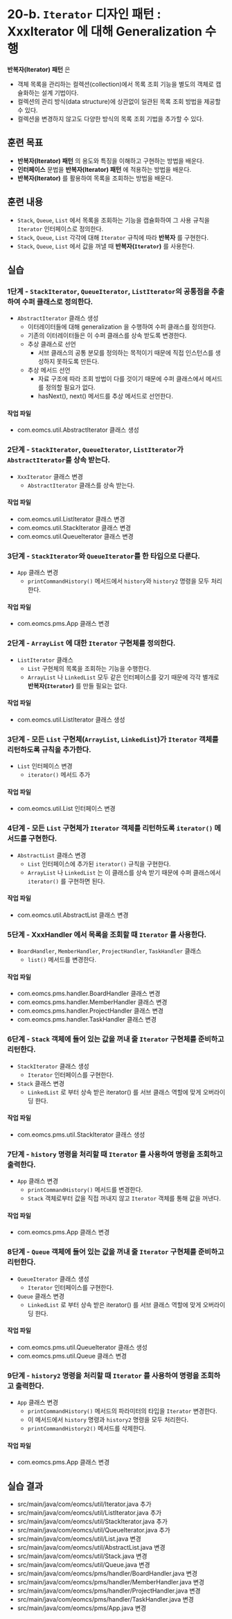 # 20-b. `Iterator` 디자인 패턴 : XxxIterator 에 대해 Generalization 수행 

**반복자(Iterator) 패턴** 은 

- 객체 목록을 관리하는 컬렉션(collection)에서 
  목록 조회 기능을 별도의 객체로 캡슐화하는 설계 기법이다.
- 컬렉션의 관리 방식(data structure)에 상관없이 일관된 목록 조회 방법을 제공할 수 있다.
- 컬렉션을 변경하지 않고도 다양한 방식의 목록 조회 기법을 추가할 수 있다.


## 훈련 목표

- **반복자(Iterator) 패턴** 의 용도와 특징을 이해하고 구현하는 방법을 배운다.
- **인터페이스** 문법을 **반복자(Iterator) 패턴** 에 적용하는 방법을 배운다.
- **반복자(Iterator)** 를 활용하여 목록을 조회하는 방법을 배운다.


## 훈련 내용

- `Stack`, `Queue`, `List` 에서 목록을 조회하는 기능을 캡슐화하여 
  그 사용 규칙을 `Iterator` 인터페이스로 정의한다.
- `Stack`, `Queue`, `List` 각각에 대해 `Iterator` 규칙에 따라 **반복자** 를 구현한다.
- `Stack`, `Queue`, `List` 에서 값을 꺼낼 때 **반복자(`Iterator`)** 를 사용한다.

## 실습

### 1단계 - `StackIterator`, `QueueIterator`, `ListIterator`의 공통점을 추출하여 수퍼 클래스로 정의한다.

- `AbstractIterator` 클래스 생성
  - 이터레이터들에 대해 generalization 을 수행하여 수퍼 클래스를 정의한다.
  - 기존의 이터레이터들은 이 수퍼 클래스를 상속 받도록 변경한다.
  - 추상 클래스로 선언
    - 서브 클래스의 공통 분모를 정의하는 목적이기 때문에 직접 인스턴스를 생성하지 못하도록 만든다.
  - 추상 메서드 선언
    - 자료 구조에 따라 조회 방법이 다를 것이기 때문에 수퍼 클래스에서 메서드를 정의할 필요가 없다.
    - hasNext(), next() 메서드를 추상 메서드로 선언한다.

#### 작업 파일

- com.eomcs.util.AbstractIterator 클래스 생성


### 2단계 - `StackIterator`, `QueueIterator`, `ListIterator`가 `AbstractIterator`를 상속 받는다.

- `XxxIterator` 클래스 변경
  - `AbstractIterator` 클래스를 상속 받는다.

#### 작업 파일

- com.eomcs.util.ListIterator 클래스 변경
- com.eomcs.util.StackIterator 클래스 변경 
- com.eomcs.util.QueueIterator 클래스 변경


### 3단계 - `StackIterator`와 `QueueIterator`를 한 타입으로 다룬다.

- `App` 클래스 변경
  - `printCommandHistory()` 메서드에서 `history`와 `history2` 명령을 모두 처리한다.

#### 작업 파일

- com.eomcs.pms.App 클래스 변경









### 2단계 - `ArrayList` 에 대한 `Iterator` 구현체를 정의한다.

- `ListIterator` 클래스
  - `List` 구현체의 목록을 조회하는 기능을 수행한다.
  - `ArrayList` 나 `LinkedList` 모두 같은 인터페이스를 갖기 때문에 
    각각 별개로 **반복자(`Iterator`)** 를 만들 필요는 없다.

#### 작업 파일

- com.eomcs.util.ListIterator 클래스 생성


### 3단계 - 모든 `List` 구현체(`ArrayList`, `LinkedList`)가 `Iterator` 객체를 리턴하도록 규칙을 추가한다.

- `List` 인터페이스 변경
  - `iterator()` 메서드 추가

#### 작업 파일

- com.eomcs.util.List 인터페이스 변경


### 4단계 - 모든 `List` 구현체가 `Iterator` 객체를 리턴하도록 `iterator()` 메서드를 구현한다.

- `AbstractList` 클래스 변경
  - `List` 인터페이스에 추가된 `iterator()` 규칙을 구현한다.
  - `ArrayList` 나 `LinkedList` 는 이 클래스를 상속 받기 때문에 
    수퍼 클래스에서 `iterator()` 를 구현하면 된다.

#### 작업 파일

- com.eomcs.util.AbstractList 클래스 변경
  

### 5단계 - XxxHandler 에서 목록을 조회할 때 `Iterator` 를 사용한다.

- `BoardHandler`, `MemberHandler`, `ProjectHandler`, `TaskHandler` 클래스
  - `list()` 메서드를 변경한다.

#### 작업 파일

- com.eomcs.pms.handler.BoardHandler 클래스 변경
- com.eomcs.pms.handler.MemberHandler 클래스 변경
- com.eomcs.pms.handler.ProjectHandler 클래스 변경
- com.eomcs.pms.handler.TaskHandler 클래스 변경


### 6단계 - `Stack` 객체에 들어 있는 값을 꺼내 줄 `Iterator` 구현체를 준비하고 리턴한다.

- `StackIterator` 클래스 생성
  - `Iterator` 인터페이스를 구현한다.
- `Stack` 클래스 변경
    - `LinkedList` 로 부터 상속 받은 iterator() 를 서브 클래스 역할에 맞게 오버라이딩 한다.

#### 작업 파일

- com.eomcs.pms.util.StackIterator 클래스 생성

### 7단계 - `history` 명령을 처리할 때 `Iterator` 를 사용하여 명령을 조회하고 출력한다.

- `App` 클래스 변경
  - `printCommandHistory()` 메서드를 변경한다.
  - `Stack` 객체로부터 값을 직접 꺼내지 않고 `Iterator` 객체를 통해 값을 꺼낸다.

#### 작업 파일

- com.eomcs.pms.App 클래스 변경


### 8단계 - `Queue` 객체에 들어 있는 값을 꺼내 줄 `Iterator` 구현체를 준비하고 리턴한다.

- `QueueIterator` 클래스 생성
  - `Iterator` 인터페이스를 구현한다.
- `Queue` 클래스 변경
    - `LinkedList` 로 부터 상속 받은 iterator() 를 서브 클래스 역할에 맞게 오버라이딩 한다.

#### 작업 파일

- com.eomcs.pms.util.QueueIterator 클래스 생성
- com.eomcs.pms.util.Queue 클래스 변경


### 9단계 - `history2` 명령을 처리할 때 `Iterator` 를 사용하여 명령을 조회하고 출력한다.

- `App` 클래스 변경
  - `printCommandHistory()` 메서드의 파라미터의 타입을 `Iterator` 변경한다.
  - 이 메서드에서 `history` 명령과 `history2` 명령을 모두 처리한다.
  - `printCommandHistory2()` 메서드를 삭제한다.

#### 작업 파일

- com.eomcs.pms.App 클래스 변경


## 실습 결과

- src/main/java/com/eomcs/util/Iterator.java 추가
- src/main/java/com/eomcs/util/ListIterator.java 추가
- src/main/java/com/eomcs/util/StackIterator.java 추가
- src/main/java/com/eomcs/util/QueueIterator.java 추가
- src/main/java/com/eomcs/util/List.java 변경
- src/main/java/com/eomcs/util/AbstractList.java 변경
- src/main/java/com/eomcs/util/Stack.java 변경
- src/main/java/com/eomcs/util/Queue.java 변경
- src/main/java/com/eomcs/pms/handler/BoardHandler.java 변경
- src/main/java/com/eomcs/pms/handler/MemberHandler.java 변경
- src/main/java/com/eomcs/pms/handler/ProjectHandler.java 변경
- src/main/java/com/eomcs/pms/handler/TaskHandler.java 변경
- src/main/java/com/eomcs/pms/App.java 변경
  